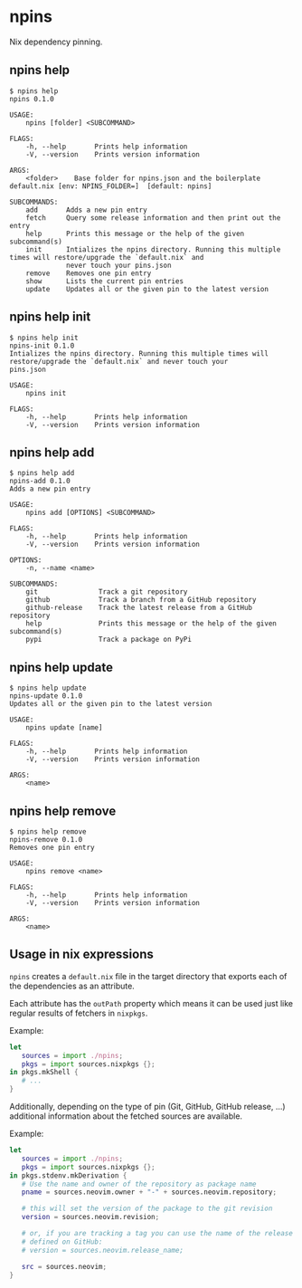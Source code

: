 # npins

Nix dependency pinning.
## npins help
```console
$ npins help
npins 0.1.0

USAGE:
    npins [folder] <SUBCOMMAND>

FLAGS:
    -h, --help       Prints help information
    -V, --version    Prints version information

ARGS:
    <folder>    Base folder for npins.json and the boilerplate default.nix [env: NPINS_FOLDER=]  [default: npins]

SUBCOMMANDS:
    add       Adds a new pin entry
    fetch     Query some release information and then print out the entry
    help      Prints this message or the help of the given subcommand(s)
    init      Intializes the npins directory. Running this multiple times will restore/upgrade the `default.nix` and
              never touch your pins.json
    remove    Removes one pin entry
    show      Lists the current pin entries
    update    Updates all or the given pin to the latest version
```

## npins help init
```console
$ npins help init
npins-init 0.1.0
Intializes the npins directory. Running this multiple times will restore/upgrade the `default.nix` and never touch your
pins.json

USAGE:
    npins init

FLAGS:
    -h, --help       Prints help information
    -V, --version    Prints version information
```

## npins help add
```console
$ npins help add
npins-add 0.1.0
Adds a new pin entry

USAGE:
    npins add [OPTIONS] <SUBCOMMAND>

FLAGS:
    -h, --help       Prints help information
    -V, --version    Prints version information

OPTIONS:
    -n, --name <name>    

SUBCOMMANDS:
    git               Track a git repository
    github            Track a branch from a GitHub repository
    github-release    Track the latest release from a GitHub repository
    help              Prints this message or the help of the given subcommand(s)
    pypi              Track a package on PyPi
```

## npins help update
```console
$ npins help update
npins-update 0.1.0
Updates all or the given pin to the latest version

USAGE:
    npins update [name]

FLAGS:
    -h, --help       Prints help information
    -V, --version    Prints version information

ARGS:
    <name>    
```

## npins help remove
```console
$ npins help remove
npins-remove 0.1.0
Removes one pin entry

USAGE:
    npins remove <name>

FLAGS:
    -h, --help       Prints help information
    -V, --version    Prints version information

ARGS:
    <name>    
```

## Usage in nix expressions

`npins` creates a `default.nix` file in the target directory that exports each
of the dependencies as an attribute.

Each attribute has the `outPath` property which means it can be used just like
regular results of fetchers in `nixpkgs`.

Example:

```nix
let
   sources = import ./npins;
   pkgs = import sources.nixpkgs {};
in pkgs.mkShell {
   # ...
}
```

Additionally, depending on the type of pin (Git, GitHub, GitHub release, ...)
additional information about the fetched sources are available.

Example:

```nix
let
   sources = import ./npins;
   pkgs = import sources.nixpkgs {};
in pkgs.stdenv.mkDerivation {
   # Use the name and owner of the repository as package name
   pname = sources.neovim.owner + "-" + sources.neovim.repository;

   # this will set the version of the package to the git revision
   version = sources.neovim.revision;

   # or, if you are tracking a tag you can use the name of the release as
   # defined on GitHub:
   # version = sources.neovim.release_name;

   src = sources.neovim;
}
```
